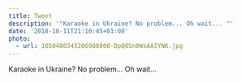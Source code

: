 ```yaml
---
title: Tweet
description: '"Karaoke in Ukraine? No problem... Oh wait... "'
date: '2018-10-11T21:10:45+01:00'
photo:
  - url: 1050480345206988800-DpQOSn0WsAAIYNK.jpg
---
```

Karaoke in Ukraine? No problem... Oh wait... 
